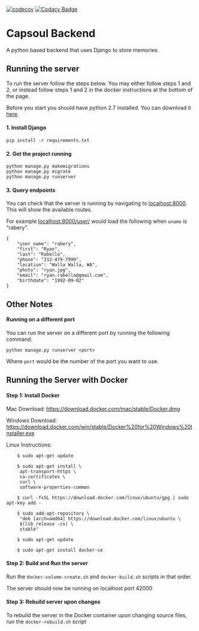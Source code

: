 [![codecov](https://codecov.io/gh/ethanbeaver/capsoul/branch/develop/graph/badge.svg)](https://codecov.io/gh/ethanbeaver/capsoul)
[![Codacy Badge](https://api.codacy.com/project/badge/Grade/1d5319cfc2b849babd7b9b46caf21e7f)](https://www.codacy.com/app/ethanbeaver/capsoul?utm_source=github.com&amp;utm_medium=referral&amp;utm_content=ethanbeaver/capsoul&amp;utm_campaign=Badge_Grade)

# Capsoul Backend
A python based backend that uses Django to store memories.

## Running the server

To run the server follow the steps below.
You may either follow steps 1 and 2, or instead follow steps 1 and 2 in the docker instructions at the bottom of the page.

Before you start you should have python 2.7 installed. You can download it [here](https://www.python.org/downloads/).

#### 1. Install Django
```
pip install -r requirements.txt
```
#### 2. Get the project running
```
python manage.py makemigrations
python manage.py migrate
python manage.py runserver
```

#### 3. Query endpoints
You can check that the server is running by navigating to [localhost:8000](http://localhost:8000). This will show the available routes.

For example [localhost:8000/user/<uname>](http://localhost:8000/users/rabery) would load the following when `uname` is “rabery”.
```
{
    "user_name": "rabery",
    "first": "Ryan",
    "last": "Rabello",
    "phone": "212-479-7990",
    "location": "Walla Walla, WA",
    "photo": "ryan.jpg",
    "email": "ryan.rabello@gmail.com",
    "birthdate": "1992-09-02"
}
```

## Other Notes
#### Running on a different port
You can run the server on a different port by running the following command.
```
python manage.py runserver <port>
```
Where `port` would be the number of the port you want to use.

## Running the Server with Docker
#### Step 1: Install Docker
Mac Download: https://download.docker.com/mac/stable/Docker.dmg

Windows Download: https://download.docker.com/win/stable/Docker%20for%20Windows%20Installer.exe

Linux Instructions:
```
	$ sudo apt-get update

	$ sudo apt-get install \
	 apt-transport-https \
	 ca-certificates \
	 curl \
	 software-properties-common

	$ curl -fsSL https://download.docker.com/linux/ubuntu/gpg | sudo apt-key add -

	$ sudo add-apt-repository \
	 "deb [arch=amd64] https://download.docker.com/linux/ubuntu \
	 $(lsb_release -cs) \
	 stable"

	$ sudo apt-get update

	$ sudo apt-get install docker-ce
```

#### Step 2: Build and Run the server
Run the `docker-volume-create.sh` and `docker-build.sh` scripts in that order.

The server should now be running on localhost port 42000

#### Step 3: Rebuild server upon changes
To rebuild the server in the Docker container upon changing source files, run the `docker-rebuild.sh` script

